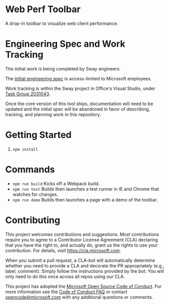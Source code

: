 # Web Perf Toolbar
A drop-in toolbar to visualize web client performance.

# Engineering Spec and Work Tracking
The initial work is being completed by Sway engineers.

The [initial engineering spec](https://microsoft.sharepoint.com/:w:/r/teams/Sway/_layouts/15/Doc.aspx?sourcedoc=%7Bb321f8b7-6492-4031-99bf-70c3f5080501%7D&action=edit) is access-limited to Microsoft employees.

Work tracking is within the Sway project in Office's Visual Studio, under [Task Group 2031043](https://office.visualstudio.com/Sway/_workitems/edit/2031043).

Once the core version of this tool ships, documentation will need to be updated and the initial spec will be abandoned in favor of describing, tracking, and planning work in this repository.

# Getting Started

1. `npm install`

# Commands

- `npm run build` Kicks off a Webpack build.
- `npm run test` Builds then launches a test runner in IE and Chrome that watches for changes.
- `npm run demo` Builds then launches a page with a demo of the toolbar.

# Contributing

This project welcomes contributions and suggestions.  Most contributions require you to agree to a
Contributor License Agreement (CLA) declaring that you have the right to, and actually do, grant us
the rights to use your contribution. For details, visit https://cla.microsoft.com.

When you submit a pull request, a CLA-bot will automatically determine whether you need to provide
a CLA and decorate the PR appropriately (e.g., label, comment). Simply follow the instructions
provided by the bot. You will only need to do this once across all repos using our CLA.

This project has adopted the [Microsoft Open Source Code of Conduct](https://opensource.microsoft.com/codeofconduct/).
For more information see the [Code of Conduct FAQ](https://opensource.microsoft.com/codeofconduct/faq/) or
contact [opencode@microsoft.com](mailto:opencode@microsoft.com) with any additional questions or comments.
